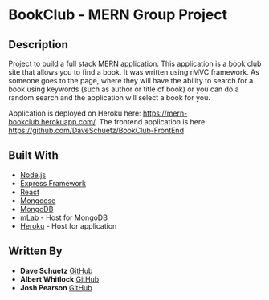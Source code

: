 # BookClub - MERN Group Project

## Description

Project to build a full stack MERN application. This application is a book club site that allows you to find a book. It was written using rMVC framework. As someone goes to the page, where they will have the ability to search for a book using keywords (such as author or title of book) or you can do a random search and the application will select a book for you.

Application is deployed on Heroku here: https://mern-bookclub.herokuapp.com/.
The frontend application is here: https://github.com/DaveSchuetz/BookClub-FrontEnd

## Built With

- [Node.js](https://nodejs.org/en/)
- [Express Framework](https://expressjs.com/)
- [React](https://reactjs.org/)
- [Mongoose](http://mongoosejs.com/)
- [MongoDB](https://www.mongodb.com/)
- [mLab](https://mlab.com/) - Host for MongoDB
- [Heroku](https://www.heroku.com/) - Host for application

## Written By

- **Dave Schuetz** [GitHub](https://github.com/DaveSchuetz/BookClub-FrontEnd)
- **Albert Whitlock** [GitHub](https://github.com/AlbertWhitlock)
- **Josh Pearson** [GitHub](https://github.com/jnpearson4850)

